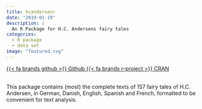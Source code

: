 ```yaml
---
title: hcandersenr
date: "2019-01-19"
description: |
  An R Package for H.C. Andersens fairy tales
categories:
  - R package
  - data set
image: "featured.svg"
---
```


<div class="project-buttons">
<a href="https://github.com/EmilHvitfeldt/hcandersenr">
  {{< fa brands github >}} Github
</a>
<a href="https://CRAN.R-project.org/package=hcandersenr">
  {{< fa brands r-project >}} CRAN
</a>
</div>
<br>

This package contains (most) the complete texts of 157 fairy tales of H.C. Andersen, in German, Danish, English, Spanish and French, formatted to be convenient for text analysis.

